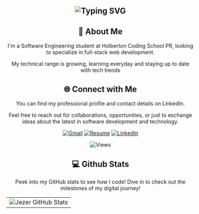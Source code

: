 <div align="center">
<h2><img src="https://readme-typing-svg.herokuapp.com?font=Jetbrains+mono&size=40&duration=3000&color=33FF33&center=true&vCenter=true&width=435&lines=Hey,+I'm+Jezer!;Welcome...;to+my+Github!;" alt="Typing SVG"/></h2>
</div>

<div align="center">
    <h2>🚀 About Me</h2>
    <p>I'm a Software Engineering student at Holberton Coding School PR, looking to specialize in full-stack web development.</p>
    <p>My technical range is growing, learning everyday and staying up to date with tech trends</p>
</div>

<div align="center">
<h2 align="center" class="section-heading">🌐 Connect with Me</h2>
<p> You can find my professional profile and contact details on LinkedIn.</p>
<p>Feel free to reach out for collaborations, opportunities, or just to exchange ideas about the latest in software development and technology.</p>

[![Gmail](https://img.shields.io/badge/Gmail-D14836?style=for-the-badge&logo=gmail&logoColor=white)](mailto:jezergonzalez@gmail.com)
[![Resume](https://img.shields.io/badge/RESUME-important?style=for-the-badge)](./Jezer_Gonzalez_Resume.pdf)
[![LinkedIn](https://img.shields.io/badge/linkedin-%230077B5.svg?style=for-the-badge&logo=linkedin&logoColor=white)](https://www.linkedin.com/in/jezer-gonzalez-880abb2b4/)

![Views](https://komarev.com/ghpvc/?username=JezerGonzalez&style=for-the-badge)
</div>

<div align="center">
<h2 align="center" class="section-heading"> 💻 Github Stats</h2>
<p>Peek into my GitHub stats to see how I code! Dive in to check out the milestones of my digital journey!</p>
 <table align="center" width="100%" height="100%" >
    <tr>
       <td><img style="border: none;" src="https://github-profile-summary-cards.vercel.app/api/cards/profile-details?username=JezerGonzalez&theme=github_dark" alt="Jezer GitHub Stats"/></td>
    </tr>
 </table>

 <table align="center" width="100%" height="100%" >
    <tr>
        <td><img style="border: none;" src="https://github-profile-summary-cards.vercel.app/api/cards/stats?username=JezerGonzalez&theme=github_dark" alt="Jezer's GitHub Stats"/></td>
        <td><img style="border: none;" src="https://github-profile-summary-cards.vercel.app/api/cards/productive-time?username=JezerGonzalez&theme=github_dark&utcOffset=10" alt="Jezer GitHub Stats"/>
        <td><img style="border: none;" src="https://github-profile-summary-cards.vercel.app/api/cards/repos-per-language?username=JezerGonzalez&theme=github_dark" alt="Jezer GitHub Stats"/></td>
        <td><img style="border: none;" src="https://github-profile-summary-cards.vercel.app/api/cards/most-commit-language?username=JezerGonzalez&theme=github_dark" alt="Jezer GitHub Stats"/></td>
    </tr>
 </table>
</div>

<div align="center">
<h2 align="center" class="section-heading">💻 Programming Languages</h2>
<p>I've developed proficiency in a diverse set of programming languages, each serving as a pivotal tool in my development arsenal. Here are the languages I wield to turn problems into elegant solutions</p>

![Python](https://img.shields.io/badge/python-3670A0?style=for-the-badge&logo=python&logoColor=ffdd54)
![C](https://img.shields.io/badge/c-%2300599C.svg?style=for-the-badge&logo=c&logoColor=white)
![Shell Script](https://img.shields.io/badge/shell_script-%23121011.svg?style=for-the-badge&logo=gnu-bash&logoColor=white)
![HTML5](https://img.shields.io/badge/html5-%23E34F26.svg?style=for-the-badge&logo=html5&logoColor=white)
![CSS3](https://img.shields.io/badge/css3-%231572B6.svg?style=for-the-badge&logo=css3&logoColor=white)
![JavaScript](https://img.shields.io/badge/javascript-%23323330.svg?style=for-the-badge&logo=javascript&logoColor=%23F7DF1E)
![MySQL](https://img.shields.io/badge/mysql-%2300f.svg?style=for-the-badge&logo=mysql&logoColor=white)
</div>

<div align="center">
<h2 align="center" class="section-heading">🔧 Frameworks</h2>
<p>My knowledge spans a selection of frameworks, each chosen for its ability to facilitate rapid development and deliver robust functionality</p>
    
![Vim](https://img.shields.io/badge/VIM-%2311AB00.svg?style=for-the-badge&logo=vim&logoColor=white)
![Visual Studio Code](https://img.shields.io/badge/Visual%20Studio%20Code-0078d7.svg?style=for-the-badge&logo=visual-studio-code&logoColor=white)
![Flask](https://img.shields.io/badge/flask-%23000.svg?style=for-the-badge&logo=flask&logoColor=white)
![Git](https://img.shields.io/badge/git-%23F05033.svg?style=for-the-badge&logo=git&logoColor=white)
![GitHub](https://img.shields.io/badge/github-%23121011.svg?style=for-the-badge&logo=github&logoColor=white)
</div>